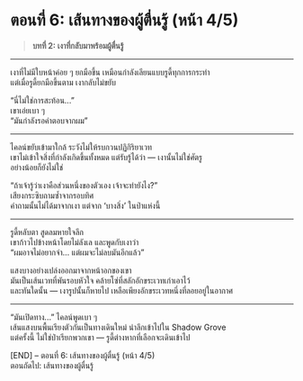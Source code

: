 # ตอนที่ 6: เส้นทางของผู้ตื่นรู้ (หน้า 4/5)

> **บทที่ 2: เงาที่กลับมาพร้อมผู้ตื่นรู้**  

---

เงาที่ไม่มีใบหน้าค่อย ๆ ยกมือขึ้น เหมือนกำลังเลียนแบบรูดี้ทุกการกระทำ  
แต่เมื่อรูดี้ยกมือขึ้นตาม เงากลับไม่ขยับ

“นี่ไม่ใช่การสะท้อน...”  
เขาเอ่ยเบา ๆ  
“มันกำลังรอคำตอบจากผม”

---

ไคลน์ขยับเข้ามาใกล้ ระวังไม่ให้รบกวนปฏิกิริยาเวท  
เขาไม่เข้าใจสิ่งที่กำลังเกิดขึ้นทั้งหมด แต่รับรู้ได้ว่า — เงานั้นไม่ใช่ศัตรู  
อย่างน้อยก็ยังไม่ใช่

“ถ้าเจ้ารู้ว่าเงาคือส่วนหนึ่งของตัวเอง เจ้าจะทำยังไง?”  
เสียงกระซิบถามซ้ำจากรอบทิศ  
คำถามนั้นไม่ได้มาจากเงา แต่จาก ‘บางสิ่ง’ ในป่าแห่งนี้

---

รูดี้หลับตา สูดลมหายใจลึก  
เขาก้าวไปข้างหน้าโดยไม่ลังเล และพูดกับเงาว่า  
“ผมอาจไม่อยากจำ... แต่ผมจะไม่ลบมันอีกแล้ว”

แสงบางอย่างเปล่งออกมาจากหน้าอกของเขา  
มันเป็นเส้นเวทที่พันรอบหัวใจ คล้ายโซ่ที่สลักอักขระเวทเก่าเอาไว้  
และทันใดนั้น — เงารูปนั้นก็หายไป เหลือเพียงอักขระเวทหนึ่งที่ลอยอยู่ในอากาศ

---

“มันเปิดทาง...” ไคลน์พูดเบา ๆ  
เส้นแสงบนพื้นเรียงตัวกันเป็นทางเดินใหม่ นำลึกเข้าไปใน Shadow Grove  
แต่ครั้งนี้ ไม่ใช่ป่าเรียกพวกเขา — รูดี้ต่างหากที่เลือกจะเดินเข้าไป

[END] – ตอนที่ 6: เส้นทางของผู้ตื่นรู้ (หน้า 4/5)  
ตอนถัดไป: เส้นทางของผู้ตื่นรู้
